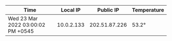 | Time     | Local IP | Public IP | Temperature |
| ----------- | ----------- | ----------- | ----------- |
| Wed 23 Mar 2022 03:00:02 PM +0545      | 10.0.2.133     | 202.51.87.226  | 53.2° |
